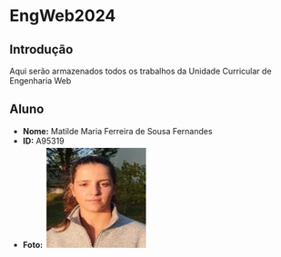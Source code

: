 # EngWeb2024

## Introdução
Aqui serão armazenados todos os trabalhos da Unidade Curricular de Engenharia Web

## Aluno

- **Nome:** Matilde Maria Ferreira de Sousa Fernandes
- **ID:** A95319
- **Foto:** ![Fotografia do aluno](95319.jpg)

